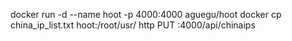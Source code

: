 docker run -d --name hoot -p 4000:4000 aguegu/hoot
docker cp china_ip_list.txt hoot:/root/usr/
http PUT :4000/api/chinaips
